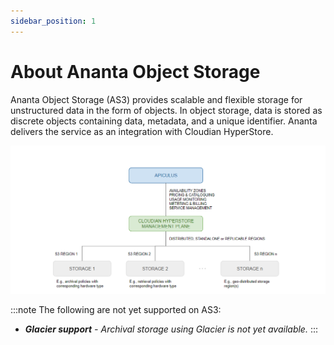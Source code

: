 ```yaml
---
sidebar_position: 1
---
```

# About Ananta Object Storage

Ananta Object Storage (AS3) provides scalable and flexible storage for unstructured data in the form of objects. In object storage, data is stored as discrete objects containing data, metadata, and a unique identifier. Ananta delivers the service as an integration with Cloudian HyperStore.

![Ananta Object Storage](img/AnantaObjectStorage.png)

:::note
The following are not yet supported on AS3:
- _**Glacier support** - Archival storage using Glacier is not yet available._
:::

